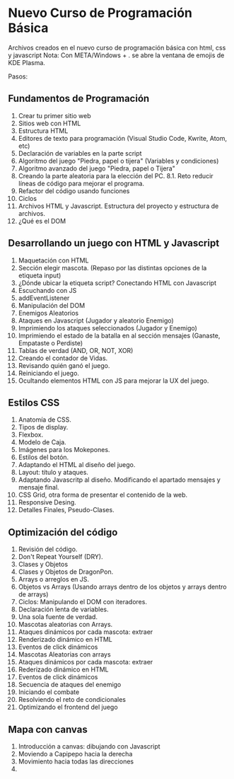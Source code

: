 # Nuevo Curso de Programación Básica

Archivos creados en el nuevo curso de programación básica con html, css y javascript
Nota: Con META/Windows + . se abre la ventana de emojis de KDE Plasma.

Pasos:

## Fundamentos de Programación

1. Crear tu primer sitio web
2. Sitios web con HTML
3. Estructura HTML
4. Editores de texto para programación (Visual Studio Code, Kwrite, Atom, etc)
5. Declaración de variables en la parte script
6. Algoritmo del juego "Piedra, papel o tijera" (Variables y condiciones)
7. Algoritmo avanzado del juego "Piedra, papel o Tijera"
8. Creando la parte aleatoria para la elección del PC.
   8.1. Reto reducir líneas de código para mejorar el programa.
9. Refactor del código usando funciones
10. Ciclos
11. Archivos HTML y Javascript. Estructura del proyecto y estructura de archivos.
12. ¿Qué es el DOM

## Desarrollando un juego con HTML y Javascript

1. Maquetación con HTML
2. Sección elegir mascota. (Repaso por las distintas opciones de la etiqueta input)
3. ¿Dónde ubicar la etiqueta script? Conectando HTML con Javascript
4. Escuchando con JS
5. addEventListener
6. Manipulación del DOM
7. Enemigos Aleatorios
8. Ataques en Javascript (Jugador y aleatorio Enemigo)
9. Imprimiendo los ataques seleccionados (Jugador y Enemigo)
10. Imprimiendo el estado de la batalla en al sección mensajes (Ganaste, Empataste o Perdiste)
11. Tablas de verdad (AND, OR, NOT, XOR)
12. Creando el contador de Vidas.
13. Revisando quién ganó el juego.
14. Reiniciando el juego.
15. Ocultando elementos HTML con JS para mejorar la UX del juego.

## Estilos CSS

1. Anatomía de CSS.
2. Tipos de display.
3. Flexbox.
4. Modelo de Caja.
5. Imágenes para los Mokepones.
6. Estilos del botón.
7. Adaptando el HTML al diseño del juego.
8. Layout: título y ataques.
9. Adaptando Javascritp al diseño. Modificando el apartado mensajes y mensaje final.
10. CSS Grid, otra forma de presentar el contenido de la web.
11. Responsive Desing.
12. Detalles Finales, Pseudo-Clases.

## Optimización del código

1. Revisión del código.
2. Don't Repeat Yourself (DRY).
3. Clases y Objetos
4. Clases y Objetos de DragonPon.
5. Arrays o arreglos en JS.
6. Objetos vs Arrays (Usando arrays dentro de los objetos y arrays dentro de arrays)
7. Ciclos: Manipulando el DOM con iteradores.
8. Declaración lenta de variables.
9. Una sola fuente de verdad.
10. Mascotas aleatorias con Arrays.
11. Ataques dinámicos por cada mascota: extraer
12. Renderizado dinámico en HTML
13. Eventos de click dinámicos
14. Mascotas Aleatorias con arrays
15. Ataques dinámicos por cada mascota: extraer
16. Rederizado dinámico en HTML
17. Eventos de click dinámicos
18. Secuencia de ataques del enemigo
19. Iniciando el combate
20. Resolviendo el reto de condicionales
21. Optimizando el frontend del juego

## Mapa con canvas

1. Introducción a canvas: dibujando con Javascript
2. Moviendo a Capipepo hacia la derecha
3. Movimiento hacia todas las direcciones
4.
